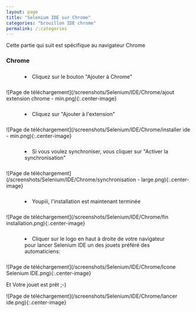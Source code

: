 ```yaml
---
layout: page
title: "Selenium IDE sur Chrome"
categories: "brouillon IDE chrome"
permalink: /:categories
---
```


<style type="text/css">
  .center-image
{
    margin: 0 auto;
    display: block;
	width:  50%;
	border:2px solid blue;
	-webkit-border-radius: 50px;
	-moz-border-radius: 50px;
	border-radius: 50px;
}
html, li { margin: 25px 50px; }
</style>

Cette partie qui suit est spécifique au navigateur Chrome<br>
<h3>Chrome</h3>
<li> Cliquez sur le bouton "Ajouter à Chrome" </li>
![Page de téléchargement](/screenshots/Selenium/IDE/Chrome/ajout extension chrome - min.png){:.center-image}

<li> Cliquez sur "Ajouter à l'extension" </li>
![Page de téléchargement](/screenshots/Selenium/IDE/Chrome/installer ide - min.png){:.center-image}

<li> Si vous voulez synchroniser, vous cliquer sur "Activer la synchronisation" </li>
![Page de téléchargement](/screenshots/Selenium/IDE/Chrome/synchronisation - large.png){:.center-image}

<li> Youpiii, l'installation est maintenant terminée </li>
![Page de téléchargement](/screenshots/Selenium/IDE/Chrome/fin installation.png){:.center-image}

<li>Cliquer sur le logo en haut à droite de votre navigateur pour lancer Selenium IDE un des jouets préféré des automaticiens:</li>
![Page de téléchargement](/screenshots/Selenium/IDE/Chrome/Icone Selenium IDE.png){:.center-image}
<p>Et Votre jouet est prêt  ;-)</p>
![Page de téléchargement](/screenshots/Selenium/IDE/Chrome/lancer ide.png){:.center-image}